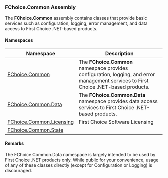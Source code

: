 ﻿### FChoice.Common Assembly

The **FChoice.Common** assembly contains classes that provide basic services such as configuration, logging, error management, and data access to First Choice .NET-based products.

#### Namespaces

| Namespace | Description |
| --- | --- |
| [FChoice.Common](FChoice.Common~FChoice.Common_namespace.md) | The **FChoice.Common** namespace provides configuration, logging, and error management services to First Choice .NET-based products. |
| [FChoice.Common.Data](FChoice.Common~FChoice.Common.Data_namespace.md) | The **FChoice.Common.Data** namespace provides data access services to First Choice .NET-based products. |
| [FChoice.Common.Licensing](FChoice.Common~FChoice.Common.Licensing_namespace.md) | First Choice Software Licensing |
| [FChoice.Common.State](FChoice.Common~FChoice.Common.State_namespace.md) |   |

#### Remarks

The FChoice.Common.Data namespace is largely intended to be used by First Choice .NET products only. While public for your convenience, usage of any of these classes directly (except for Configuration or Logging) is discouraged.
